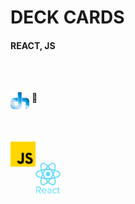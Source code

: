 # DECK CARDS

#### REACT, JS

<br />
<br />

[<img align="left" alt="dhwebdesignmx.com" width="30px" src="https://raw.githubusercontent.com/DanyBoy20/mediacontent/c3aeb86c19594f704b695bcdee52a0e5e3393e02/iconDH.svg" />][website] &nbsp;👋

<br />
<br />

[<img align="left" alt="JavaScript" width="40px" src="https://raw.githubusercontent.com/DanyBoy20/mediacontent/c3aeb86c19594f704b695bcdee52a0e5e3393e02/js.svg" />][website]<br /><br />
[<img align="left" alt="React" width="40px" src="https://raw.githubusercontent.com/DanyBoy20/mediacontent/c3aeb86c19594f704b695bcdee52a0e5e3393e02/react.svg" />][website]

<br />
<br />

[website]: https://dhwebdesignmx.com